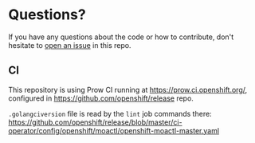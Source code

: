 # Questions?

If you have any questions about the code or how to contribute, don't hesitate to
[open an issue](https://github.com/openshift/moactl/issues/new) in this repo.

## CI

This repository is using Prow CI running at https://prow.ci.openshift.org/,
configured in https://github.com/openshift/release repo.

`.golangciversion` file is read by the `lint` job commands there:
https://github.com/openshift/release/blob/master/ci-operator/config/openshift/moactl/openshift-moactl-master.yaml

